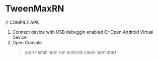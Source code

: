 # TweenMaxRN

// COMPILE APK
1. Connect device with USB debuggin enabled Or Open Android Virtual Device
2. Open Console
	> yarn install
	> npm run android-clean
	> npm start